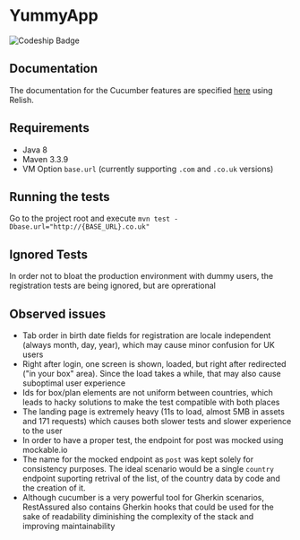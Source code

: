 # YummyApp
![Codeship Badge](https://codeship.com/projects/d6147760-f9f0-0134-3cb1-4e1e5050a870/status?branch=master)

## Documentation
The documentation for the Cucumber features are specified [here](http://www.relishapp.com/hcassus/YummyApp/docs/consume-country-api) using Relish.

## Requirements
* Java 8
* Maven 3.3.9
* VM Option `base.url` (currently supporting `.com` and `.co.uk` versions)

## Running the tests
Go to the project root and execute `mvn test -Dbase.url="http://{BASE_URL}.co.uk"`

## Ignored Tests
In order not to bloat the production environment with dummy users, the registration tests are being ignored, but are oprerational

## Observed issues
* Tab order in birth date fields for registration are locale independent (always month, day, year), which may cause minor confusion for UK users
* Right after login, one screen is shown, loaded, but right after redirected ("in your box" area). Since the load takes a while, that may also cause suboptimal user experience
* Ids for box/plan elements are not uniform between countries, which leads to hacky solutions to make the test compatible with both places
* The landing page is extremely heavy (11s to load, almost 5MB in assets and 171 requests) which causes both slower tests and slower experience to the user
* In order to have a proper test, the endpoint for post was mocked using mockable.io
* The name for the mocked endpoint as `post` was kept solely for consistency purposes. The ideal scenario would be a single `country` endpoint suporting retrival of the list, of the country data by code and the creation of it.
* Although cucumber is a very powerful tool for Gherkin scenarios, RestAssured also contains Gherkin hooks that could be used for the sake of readability diminishing the complexity of the stack and improving maintainability

